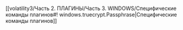```bash

```
[[volatility3/Часть 2. ПЛАГИНЫ/Часть 3. WINDOWS/Специфические команды плагинов#! windows.truecrypt.Passphrase|Специфические команды плагинов]]

